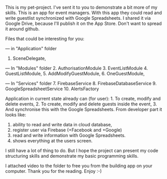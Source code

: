
This is my pet-project. I've sent it to you to demonstrate a bit more of my skills. 
This is an app for event managers. With this app they could read and write guestlist synchronized with Google Spreadsheets. 
I shared it via Google Drive, because I'll publish it on the App Store. Don't want to spread it around github.

Files that could be interesting for you:

— in "Application" folder
   1. SceneDelegate,

— In "Modules" folder
   2. AuthorisationModule
   3. EventListModule
   4. GuestListModule,
   5. AddModifyGuestModule,
   6. OneGuestModule,

— In "Services" folder
   7. FirebaseService
   8. FirebaseDatabaseService
   9. GoogleSpreadsheetService
   10. AlertsFactory

Application in current state already can (for user):
    1. To create, modify and delete events,
    2. To create, modify and delete guests inside the event,
    3. And synchronise this with the Google Spreadsheets.
From developer part it looks like:
   1. ability to read and write data in cloud database, 
   2. register user via Firebase (+Facebook and +Google)
   3. read and write information with Google Spreadsheets.
   4. shows everything at the users screen.

I still have a lot of thing to do. 
But I hope the project can present my code structuring skills and demonstrate my basic programming skills.

I attached video to the folder to free you from the building app on your computer.
Thank you for the reading. Enjoy :-)
